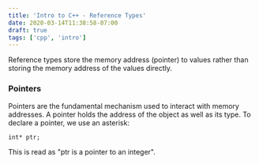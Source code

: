 ```yaml
---
title: 'Intro to C++ - Reference Types'
date: 2020-03-14T11:38:58-07:00
draft: true
tags: ['cpp', 'intro']
---
```


Reference types store the memory address (pointer) to values rather than storing the memory address of the values directly.

### Pointers

Pointers are the fundamental mechanism used to interact with memory addresses. A pointer holds the address of the object as well as its type. To declare a pointer, we use an asterisk:

```
int* ptr;
```

This is read as "ptr is a pointer to an integer".
